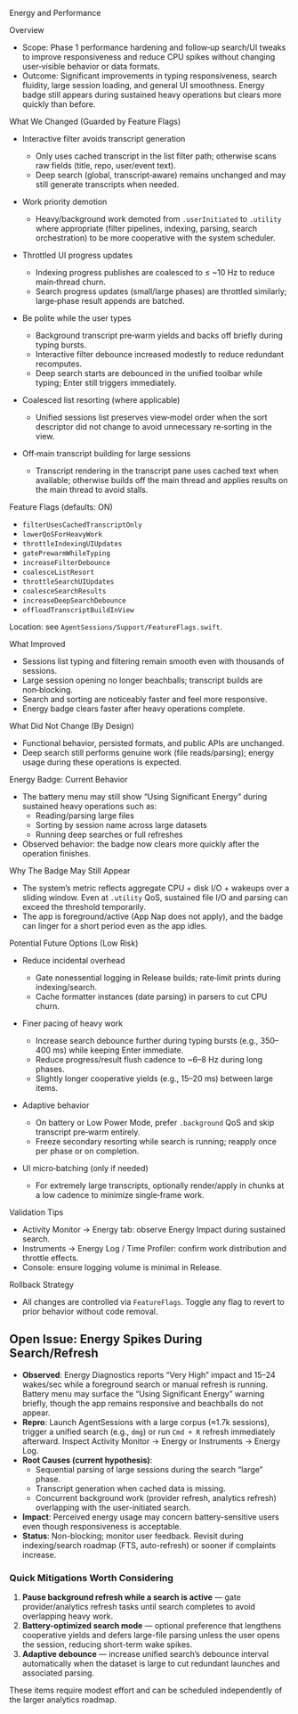 Energy and Performance

Overview
- Scope: Phase 1 performance hardening and follow‑up search/UI tweaks to improve responsiveness and reduce CPU spikes without changing user‑visible behavior or data formats.
- Outcome: Significant improvements in typing responsiveness, search fluidity, large session loading, and general UI smoothness. Energy badge still appears during sustained heavy operations but clears more quickly than before.

What We Changed (Guarded by Feature Flags)
- Interactive filter avoids transcript generation
  - Only uses cached transcript in the list filter path; otherwise scans raw fields (title, repo, user/event text).
  - Deep search (global, transcript‑aware) remains unchanged and may still generate transcripts when needed.

- Work priority demotion
  - Heavy/background work demoted from `.userInitiated` to `.utility` where appropriate (filter pipelines, indexing, parsing, search orchestration) to be more cooperative with the system scheduler.

- Throttled UI progress updates
  - Indexing progress publishes are coalesced to ≤ ~10 Hz to reduce main‑thread churn.
  - Search progress updates (small/large phases) are throttled similarly; large‑phase result appends are batched.

- Be polite while the user types
  - Background transcript pre‑warm yields and backs off briefly during typing bursts.
  - Interactive filter debounce increased modestly to reduce redundant recomputes.
  - Deep search starts are debounced in the unified toolbar while typing; Enter still triggers immediately.

- Coalesced list resorting (where applicable)
  - Unified sessions list preserves view‑model order when the sort descriptor did not change to avoid unnecessary re‑sorting in the view.

- Off‑main transcript building for large sessions
  - Transcript rendering in the transcript pane uses cached text when available; otherwise builds off the main thread and applies results on the main thread to avoid stalls.

Feature Flags (defaults: ON)
- `filterUsesCachedTranscriptOnly`
- `lowerQoSForHeavyWork`
- `throttleIndexingUIUpdates`
- `gatePrewarmWhileTyping`
- `increaseFilterDebounce`
- `coalesceListResort`
- `throttleSearchUIUpdates`
- `coalesceSearchResults`
- `increaseDeepSearchDebounce`
- `offloadTranscriptBuildInView`

Location: see `AgentSessions/Support/FeatureFlags.swift`.

What Improved
- Sessions list typing and filtering remain smooth even with thousands of sessions.
- Large session opening no longer beachballs; transcript builds are non‑blocking.
- Search and sorting are noticeably faster and feel more responsive.
- Energy badge clears faster after heavy operations complete.

What Did Not Change (By Design)
- Functional behavior, persisted formats, and public APIs are unchanged.
- Deep search still performs genuine work (file reads/parsing); energy usage during these operations is expected.

Energy Badge: Current Behavior
- The battery menu may still show “Using Significant Energy” during sustained heavy operations such as:
  - Reading/parsing large files
  - Sorting by session name across large datasets
  - Running deep searches or full refreshes
- Observed behavior: the badge now clears more quickly after the operation finishes.

Why The Badge May Still Appear
- The system’s metric reflects aggregate CPU + disk I/O + wakeups over a sliding window. Even at `.utility` QoS, sustained file I/O and parsing can exceed the threshold temporarily.
- The app is foreground/active (App Nap does not apply), and the badge can linger for a short period even as the app idles.

Potential Future Options (Low Risk)
- Reduce incidental overhead
  - Gate nonessential logging in Release builds; rate‑limit prints during indexing/search.
  - Cache formatter instances (date parsing) in parsers to cut CPU churn.

- Finer pacing of heavy work
  - Increase search debounce further during typing bursts (e.g., 350–400 ms) while keeping Enter immediate.
  - Reduce progress/result flush cadence to ~6–8 Hz during long phases.
  - Slightly longer cooperative yields (e.g., 15–20 ms) between large items.

- Adaptive behavior
  - On battery or Low Power Mode, prefer `.background` QoS and skip transcript pre‑warm entirely.
  - Freeze secondary resorting while search is running; reapply once per phase or on completion.

- UI micro‑batching (only if needed)
  - For extremely large transcripts, optionally render/apply in chunks at a low cadence to minimize single‑frame work.

Validation Tips
- Activity Monitor → Energy tab: observe Energy Impact during sustained search.
- Instruments → Energy Log / Time Profiler: confirm work distribution and throttle effects.
- Console: ensure logging volume is minimal in Release.

Rollback Strategy
- All changes are controlled via `FeatureFlags`. Toggle any flag to revert to prior behavior without code removal.

## Open Issue: Energy Spikes During Search/Refresh

- **Observed**: Energy Diagnostics reports “Very High” impact and 15–24 wakes/sec while a foreground search or manual refresh is running. Battery menu may surface the “Using Significant Energy” warning briefly, though the app remains responsive and beachballs do not appear.
- **Repro**: Launch AgentSessions with a large corpus (≈1.7k sessions), trigger a unified search (e.g., `dmg`) or run `Cmd + R` refresh immediately afterward. Inspect Activity Monitor → Energy or Instruments → Energy Log.
- **Root Causes (current hypothesis)**:
  - Sequential parsing of large sessions during the search “large” phase.
  - Transcript generation when cached data is missing.
  - Concurrent background work (provider refresh, analytics refresh) overlapping with the user-initiated search.
- **Impact**: Perceived energy usage may concern battery-sensitive users even though responsiveness is acceptable.
- **Status**: Non-blocking; monitor user feedback. Revisit during indexing/search roadmap (FTS, auto-refresh) or sooner if complaints increase.

### Quick Mitigations Worth Considering

1. **Pause background refresh while a search is active** — gate provider/analytics refresh tasks until search completes to avoid overlapping heavy work.
2. **Battery-optimized search mode** — optional preference that lengthens cooperative yields and defers large-file parsing unless the user opens the session, reducing short-term wake spikes.
3. **Adaptive debounce** — increase unified search’s debounce interval automatically when the dataset is large to cut redundant launches and associated parsing.

These items require modest effort and can be scheduled independently of the larger analytics roadmap.
